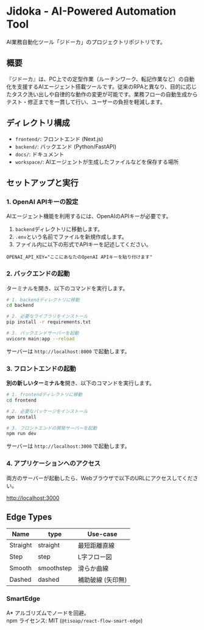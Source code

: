 # Jidoka - AI-Powered Automation Tool

AI業務自動化ツール「ジドーカ」のプロジェクトリポジトリです。

## 概要

『ジドーカ』は、PC上での定型作業（ルーチンワーク、転記作業など）の自動化を支援するAIエージェント搭載ツールです。従来のRPAと異なり、目的に応じたタスク洗い出しや自律的な動作の変更が可能です。業務フローの自動生成からテスト・修正までを一貫して行い、ユーザーの負担を軽減します。

## ディレクトリ構成

- `frontend/`: フロントエンド (Next.js)
- `backend/`: バックエンド (Python/FastAPI)
- `docs/`: ドキュメント
- `workspace/`: AIエージェントが生成したファイルなどを保存する場所

## セットアップと実行

### 1. OpenAI APIキーの設定

AIエージェント機能を利用するには、OpenAIのAPIキーが必要です。

1. `backend`ディレクトリに移動します。
2. `.env`という名前でファイルを新規作成します。
3. ファイル内に以下の形式でAPIキーを記述してください。

```
OPENAI_API_KEY="ここにあなたのOpenAI APIキーを貼り付けます"
```

### 2. バックエンドの起動

ターミナルを開き、以下のコマンドを実行します。

```bash
# 1. backendディレクトリに移動
cd backend

# 2. 必要なライブラリをインストール
pip install -r requirements.txt

# 3. バックエンドサーバーを起動
uvicorn main:app --reload
```

サーバーは `http://localhost:8000` で起動します。

### 3. フロントエンドの起動

**別の新しいターミナルを**開き、以下のコマンドを実行します。

```bash
# 1. frontendディレクトリに移動
cd frontend

# 2. 必要なパッケージをインストール
npm install

# 3. フロントエンドの開発サーバーを起動
npm run dev
```

サーバーは `http://localhost:3000` で起動します。

### 4. アプリケーションへのアクセス

両方のサーバーが起動したら、Webブラウザで以下のURLにアクセスしてください。

[http://localhost:3000](http://localhost:3000) 

## Edge Types
| Name     | type       | Use-case          |
|----------|------------|-------------------|
| Straight | straight   | 最短距離直線      |
| Step     | step       | L字フロー図       |
| Smooth   | smoothstep | 滑らか曲線        |
| Dashed   | dashed     | 補助破線 (矢印無) |

### SmartEdge
A* アルゴリズムでノードを回避。  
npm ライセンス: MIT (`@tisoap/react-flow-smart-edge`) 